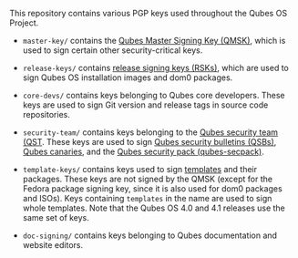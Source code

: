 This repository contains various PGP keys used throughout the Qubes OS Project.

- `master-key/` contains the [Qubes Master Signing Key (QMSK)](https://www.qubes-os.org/security/verifying-signatures/#how-to-import-and-authenticate-the-qubes-master-signing-key), which is used to sign certain other security-critical keys.

- `release-keys/` contains [release signing keys (RSKs)](https://www.qubes-os.org/security/verifying-signatures/#how-to-import-and-authenticate-release-signing-keys), which are used to sign Qubes OS installation images and dom0 packages.

- `core-devs/` contains keys belonging to Qubes core developers. These keys are used to sign Git version and release tags in source code repositories.

- `security-team/` contains keys belonging to the [Qubes security team (QST](https://www.qubes-os.org/security/#qubes-security-team). These keys are used to sign [Qubes security bulletins (QSBs)](https://www.qubes-os.org/security/qsb/), [Qubes canaries](https://www.qubes-os.org/security/canary/), and the [Qubes security pack (qubes-secpack)](https://www.qubes-os.org/security/pack/).

- `template-keys/` contains keys used to sign [templates](https://www.qubes-os.org/doc/templates/) and their packages. These keys are not signed by the QMSK (except for the Fedora package signing key, since it is also used for dom0 packages and ISOs). Keys containing `templates` in the name are used to sign whole templates. Note that the Qubes OS 4.0 and 4.1 releases use the same set of keys.

- `doc-signing/` contains keys belonging to Qubes documentation and website editors.
